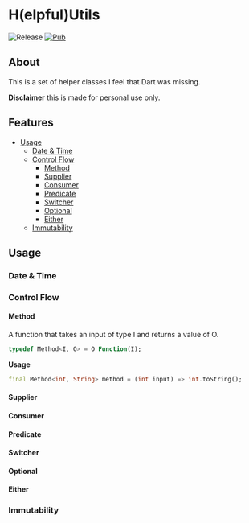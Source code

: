 # H(elpful)Utils
![Release](https://github.com/rhmoeller/HUtils/workflows/Release/badge.svg?branch=master)
[![Pub](https://img.shields.io/badge/PUB-0.0.1-green?style=for-the-badge)](https://pub.dartlang.org/packages/h_utils)

## About
This is a set of helper classes I feel that Dart was missing.

**Disclaimer** this is made for personal use only.
## Features
* [Usage](#usage)
    * [Date & Time](#date--time)
    * [Control Flow](#control-flow)
      * [Method](#method)
      * [Supplier](#supplier)
      * [Consumer](#consumer)
      * [Predicate](#predicate)
      * [Switcher](#switcher)
      * [Optional](#optional)
      * [Either](#either)
    * [Immutability](#immutability)

## Usage

### Date & Time

### Control Flow
#### Method
A function that takes an input of type I and returns a value of O.
```dart
typedef Method<I, O> = O Function(I);  
```

**Usage**
```dart
final Method<int, String> method = (int input) => int.toString();
```

#### Supplier
#### Consumer
#### Predicate
#### Switcher
#### Optional
#### Either

### Immutability
